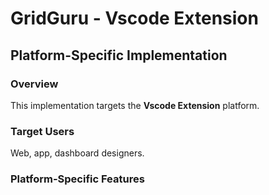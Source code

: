 # GridGuru - Vscode Extension

## Platform-Specific Implementation

### Overview
This implementation targets the **Vscode Extension** platform.

### Target Users
Web, app, dashboard designers.

### Platform-Specific Features
